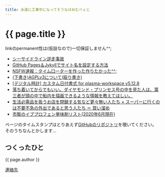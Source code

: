 ```yaml
---
title: 永遠に工事中になってそうなほおむぺぇじ
---
```


# {{ page.title }}

linkのpermanent性は(仮設なので)一切保証しません^^;

- [シーサイドライン逆走事故](/makeshift/201909_seasideline.md)
- [GitHub Pages＆Jykyllでサイト名を設定する方法](/makeshift/github-pages-and-jekyll.md)
- [NSFW速報：夕イム口ー夕ーを作った作りたかった^^;](/makeshift/20191209_timerotor/)
- [(下書き)AGPLv3について(殴り書き)](/makeshift/20200108_agpl-v3-section13.html)
- [\[デジタル時計\] カスタム日付書式 for plasma-workspace v5.12.8](/one/2020/02/16/plasma-digital-clock/)
- [落ち着いてからでもいい。ダイヤモンド・プリンセス号の中を見た人は、第三者が頭の中で船内を描画できるような情報を教えてほしい。](/one/2020/02/25/covid-19-diamond-pricess/)
- [生活必需品を扱うお店を閉鎖する気など更々無い人たち × スーパーに行くのは不要不急の外出であると思う人たち ＝ 買い溜め](/one/2020/03/27/kaidame/)
- [市販のイブプロフェン単味剤リスト(2020年6月現在)](/one/2020/06/20/ibuprofen/)

ページのタイムスタンプはとりあえず[GitHubのリポジトリ](https://github.com/dekisugi/dekisugi.github.io)を覗いてください。そのうちなんとかします…


## つくったひと
{{ page.author }}

[連絡先](/contacts.html)
